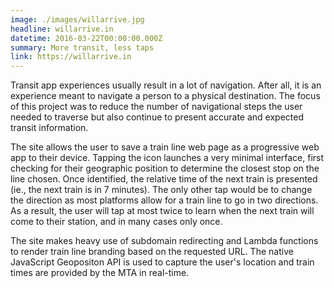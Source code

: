 ```yaml
---
image: ./images/willarrive.jpg
headline: willarrive.in
datetime: 2016-03-22T00:00:00.000Z
summary: More transit, less taps
link: https://willarrive.in
---
```

Transit app experiences usually result in a lot of navigation. After all, it is an experience meant to navigate a person to a physical destination. The focus of this project was to reduce the number of navigational steps the user needed to traverse but also continue to present accurate and expected transit information.

The site allows the user to save a train line web page as a progressive web app to their device. Tapping the icon launches a very minimal interface, first checking for their geographic position to determine the closest stop on the line chosen. Once identified, the relative time of the next train is presented (ie., the next train is in 7 minutes). The only other tap would be to change the direction as most platforms allow for a train line to go in two directions. As a result, the user will tap at most twice to learn when the next train will come to their station, and in many cases only once.

The site makes heavy use of subdomain redirecting and Lambda functions to render train line branding based on the requested URL. The native JavaScript Geopositon API is used to capture the user's location and train times are provided by the MTA in real-time.